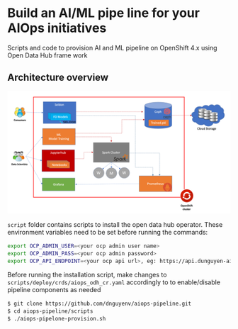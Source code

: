 # Build an AI/ML pipe line for your AIOps initiatives
Scripts and code to provision AI and ML pipeline on OpenShift 4.x using Open Data Hub frame work

## Architecture overview

![Architecture overview](/images/arch.png)

`script` folder contains scripts to install the open data hub operator. These environment variables need to be set before running the commands:

```bash
export OCP_ADMIN_USER=<your ocp admin user name>
export OCP_ADMIN_PASS=<your ocp admin password>
export OCP_API_ENDPOINT=<your ocp api url>, eg: https://api.dunguyen-aiopstest.dev07.red-chesterfield.com:6443
```

Before running the installation script, make changes to `scripts/deploy/crds/aiops_odh_cr.yaml` accordingly to to enable/disable pipeline components as needed

```bash
$ git clone https://github.com/dnguyenv/aiops-pipeline.git
$ cd aiops-pipeline/scripts
$ ./aiops-pipelone-provision.sh
```

